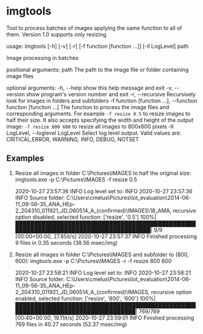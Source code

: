 # imgtools
Tool to process batches of images applying the same function to all of them.
Version 1.0 supports only resizing.

usage: imgtools [-h] [-v] [-r] [-f function [function ...]] [-ll LogLevel]
                path

Image processing in batches

positional arguments:
  path                  The path to the image file or folder containing image
                        files

optional arguments:
  -h, --help            show this help message and exit
  -v, --version         show program's version number and exit
  -r, --recursive       Recursively look for images in folders and subfolders
  -f function [function ...], --function function [function ...]
                        The function to process the image files and
                        corresponding arguments. For example `-f resize 0.5`
                        to resize images to half their size. It also accepts
                        specifying the width and height of the output image:
                        `-f resize 800 600` to resize all images to 800x600
                        pixels
  -ll LogLevel, --loglevel LogLevel
                        Select log level output. Valid values are:
                        CRITICAL,ERROR, WARNING, INFO, DEBUG, NOTSET

Examples
--------
1. Resize all images in folder C:\Pictures\IMAGES to half the original size:
	imgtools.exe -p C:\Pictures\IMAGES -f resize 0.5

	2020-10-27 23:57:36 INFO     Log level set to: INFO
	2020-10-27 23:57:36 INFO     Source folder: C:\Users\cmelus\Pictures\lot_evaluation\2014-06-11_09-56-35_ANA_HEp-2_204310_011921_JD_060514_A_(confirmed)\IMAGES\18_AMA, recursive option disabled, selected function: ['resize', '0.5']
	100%|████████████████████████████████████████████████████████████████████████████████████| 9/9 [00:00<00:00, 27.85it/s]
	2020-10-27 23:57:37 INFO     Finished processing 9 files in 0.35 seconds (38.56 msec/img)

2. Resize all images in folder C:\Pictures\IMAGES and subfolder to (800, 600):
	imgtools.exe -p C:\Pictures\IMAGES -r -f resize 800 600

	2020-10-27 23:58:21 INFO     Log level set to: INFO
	2020-10-27 23:58:21 INFO     Source folder: C:\Users\cmelus\Pictures\lot_evaluation\2014-06-11_09-56-35_ANA_HEp-2_204310_011921_JD_060514_A_(confirmed)\IMAGES, recursive option enabled, selected function: ['resize', '800', '600']
	100%|████████████████████████████████████████████████████████████████████████████████| 769/769 [00:40<00:00, 19.11it/s]
	2020-10-27 23:59:01 INFO     Finished processing 769 files in 40.27 seconds (52.37 msec/img)
